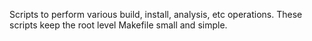 Scripts to perform various build, install, analysis, etc operations.
These scripts keep the root level Makefile small and simple.